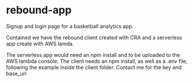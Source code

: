 # rebound-app
Signup and login page  for a basketball analytics app.

Contained we have the rebound client created with CRA and a serverless app create with AWS lamda. 

The serverless app would need an npm install and to be uploaded to the AWS lambda console. The client needs an npm install, as well as a .env file, following the example inside the client folder. Contact me for the key and base_url
